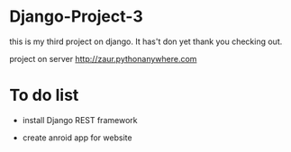 # Django-Project-3
this is my third project on django. It has't don yet thank you checking out.

project on server http://zaur.pythonanywhere.com

# To do list

* install Django REST framework

* create anroid app for website

